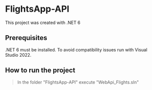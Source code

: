 # FlightsApp-API
This project was created with .NET 6

## Prerequisites
.NET 6 must be installed. To avoid compatibility issues run with Visual Studio 2022.

## How to run the project

> In the folder "FlightsApp-API" execute "WebApi_Flights.sln" 

